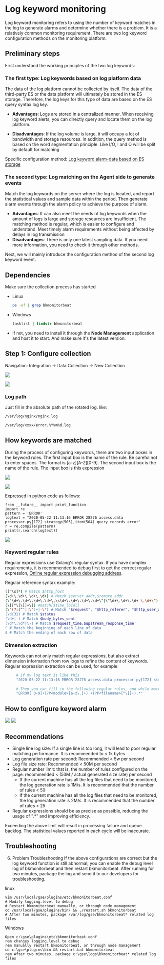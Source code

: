 # Log keyword monitoring

Log keyword monitoring refers to using the number of keyword matches in the log to generate alarms and determine whether there is a problem. It is a relatively common monitoring requirement. There are two log keyword configuration methods on the monitoring platform.

## Preliminary steps

First understand the working principles of the two log keywords:

### The first type: Log keywords based on log platform data

The data of the log platform cannot be collected by itself. The data of the third-party ES or the data platform will ultimately be stored in the ES storage. Therefore, the log keys for this type of data are based on the ES query syntax log key.

* **Advantages**: Logs are stored in a centralized manner. When receiving log keyword alerts, you can directly query and locate them on the log platform.

* **Disadvantages**: If the log volume is large, it will occupy a lot of bandwidth and storage resources. In addition, the query method is based on the word segmentation principle. Like I/O, I and O will be split by default for matching

Specific configuration method: [Log keyword alarm-data based on ES storage](./log_monitor.md)

### The second type: Log matching on the Agent side to generate events

Match the log keywords on the server where the log is located, and report the statistical values and sample data within the period. Then generate alarm events through the alarm policy to achieve the purpose of alarm.

* **Advantages**: It can also meet the needs of log keywords when the amount of logs is large and storage resources are insufficient. The matching method is regular, which is easier to configure and understand. Meet timely alarm requirements without being affected by delays in log transmission
* **Disadvantages**: There is only one latest sampling data. If you need more information, you need to check it through other methods.

Next, we will mainly introduce the configuration method of the second log keyword event.

## Dependencies

  Make sure the collection process has started

- Linux

     ```bash
     ps -ef | grep bkmonitorbeat
     ```

- Windows

     ```bat
     tasklist | findstr bkmonitorbeat
     ```
    
- If not, you need to install it through the **Node Management** application and host it to start. And make sure it's the latest version.

## Step 1: Configure collection

Navigation: Integration -> Data Collection -> New Collection

![](media/16617837359174.jpg)

![](media/16617837617833.jpg)



### Log path

Just fill in the absolute path of the rotated log. like:

```bash
/var/log/nginx/nginx.log
```

```bash
/var/log/xxxx/error.%Y%m%d.log
```

## How keywords are matched

During the process of configuring keywords, there are two input boxes in the keyword rules. The first input box is the name of the rule. Be careful not to enter spaces. The format is [a-z][A-Z][0-9]. The second input box is the name of the rule. The input box is this expression


![](media/16617838961057.jpg)


![](media/16617839102006.jpg)

Expressed in python code as follows:

```
from __future__ import print_function
import re
pattern = 'ERROR'
logtext = "2020-05-22 11:13:16 ERROR 28276 access.data processor.py[172] strategy(503),item(504) query records error"
r = re.compile(pattern)
print(r.search(logtext))
```
![](media/16617839555604.jpg)



### Keyword regular rules

Regular expressions use Golang's regular syntax. If you have complex requirements, it is recommended to debug first to get the correct regular expression, [Online regular expression debugging address](https://www.debuggex.com/).

Regular reference syntax example:

```bash
([^\s]*) # Match $http_host
(\d+\.\d+\.\d+\.\d+) # Match $server_addr,$remote_addr
(\"\d+\.\d+\.\d+\.\d+\,\s\d+\.\d+\.\d+\.\d+\"|\"\d+\.\d+\.\d+ \.\d+\") #match "$http_x_forwarded_for"
(\[[^\[\]]+\]) #match[$time_local]
(\"(?:[^"]|\")+|-\") # Match "$request", "$http_referer", "$http_user_agent"
(\d{3}) # Match $status
(\d+|-) # Match $body_bytes_sent
(\d*\.\d*|\-) # Match $request_time,$upstream_response_time'
^ # Match the beginning of each line of data
$ # Match the ending of each row of data
```

### Dimension extraction

Keywords can not only match regular expressions, but also extract dimension information from row logs to refine the content of keywords. Regular expression extraction can be used, for example:

```bash
     # If my log text is like this
     "2020-05-22 11:13:16 ERROR 28276 access.data processor.py[172] strategy(503),item(504) query records error, System Request 'metadata_v3' error"
        
     # Then you can fill in the following regular rules, and while matching ERROR, extract my code module and file name information.
     "ERROR[ 0-9]+(?P<module>[a-z\.]+) +(?P<filename>[^\[]+).*"
```


## How to configure keyword alarm

![](media/16617840637294.jpg)
![](media/16617840714593.jpg)



## Recommendations

- Single line log size: If a single line is too long, it will lead to poor regular matching performance. It is recommended to < 1k bytes
- Log generation rate per second: Recommended < 5w per second
- Log file size rate: Recommended < 50M per second
- Regular number limit: that is, the number of rules configured on the page: recommended < (50M / actual generated size rate) per second
     - If the current machine has all the log files that need to be monitored, the log generation rate is 1M/s. It is recommended that the number of rules < 50
     - If the current machine has all the log files that need to be monitored, the log generation rate is 2M/s. It is recommended that the number of rules < 25
- Regular expressions should be as precise as possible, reducing the usage of ".*" and improving efficiency.

Exceeding the above limit will result in processing failure and queue backlog. The statistical values reported in each cycle will be inaccurate.

## Troubleshooting

6. Problem Troubleshooting
If the above configurations are correct but the log keyword function is still abnormal, you can enable the debug level log of bkmonitorbeat and then restart bkmonitorbeat. After running for two minutes, package the log and send it to our developers for troubleshooting.

linux

```
vim /usr/local/gse/plugins/etc/bkmonitorbeat.conf
# Modify logging.level to debug
# Restart bkmonitorbeat manually, or through node management
cd /usr/local/gse/plugins/bin/ && ./restart.sh bkmonitorbeat
# After two minutes, package /var/log/gse/bkmonitorbeat* related log files
```

Windows

```
Open c:\gse\plugins\etc\bkmonitorbeat.conf
rem changes logging.level to debug
rem manually restart bkmonitorbeat, or through node management
cd c:\gse\plugins\bin && restart.bat bkmonitorbeat
rem After two minutes, package c:\gse\logs\bkmonitorbeat* related log files
```